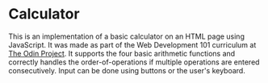 # Calculator

This is an implementation of a basic calculator on an HTML page using JavaScript. It was made as part of the Web Development 101 curriculum at [The Odin Project](http://www.theodinproject.com/courses/web-development-101/lessons/calculator). It supports the four basic arithmetic functions and correctly handles the order-of-operations if multiple operations are entered consecutively. Input can be done using buttons or the user's keyboard.